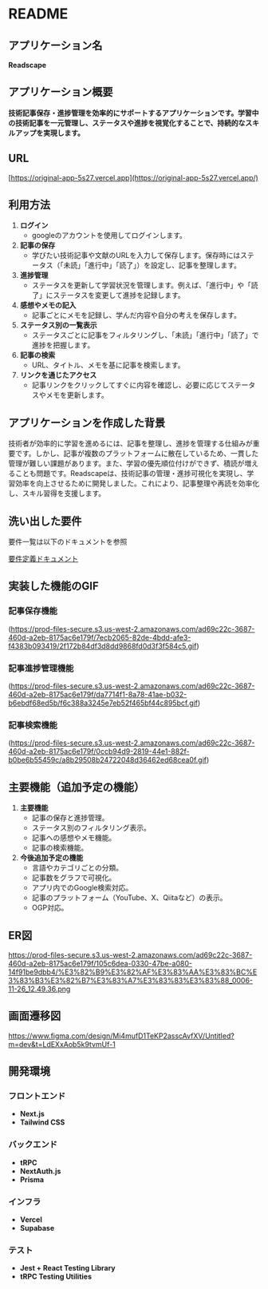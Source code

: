 # **README**

## **アプリケーション名**

**Readscape**

## **アプリケーション概要**

**技術記事保存・進捗管理を効率的にサポートするアプリケーションです。学習中の技術記事を一元管理し、ステータスや進捗を視覚化することで、持続的なスキルアップを実現します。**

## **URL**

[https://original-app-5s27.vercel.app](https://original-app-5s27.vercel.app/)

## **利用方法**

1. **ログイン**
    - googleのアカウントを使用してログインします。
2. **記事の保存**
    - 学びたい技術記事や文献のURLを入力して保存します。保存時にはステータス（「未読」「進行中」「読了」）を設定し、記事を整理します。
3. **進捗管理**
    - ステータスを更新して学習状況を管理します。例えば、「進行中」や「読了」にステータスを変更して進捗を記録します。
4. **感想やメモの記入**
    - 記事ごとにメモを記録し、学んだ内容や自分の考えを保存します。
5. **ステータス別の一覧表示**
    - ステータスごとに記事をフィルタリングし、「未読」「進行中」「読了」で進捗を把握します。
6. **記事の検索**
    - URL、タイトル、メモを基に記事を検索します。
7. **リンクを通じたアクセス**
    - 記事リンクをクリックしてすぐに内容を確認し、必要に応じてステータスやメモを更新します。

## **アプリケーションを作成した背景**

技術者が効率的に学習を進めるには、記事を整理し、進捗を管理する仕組みが重要です。しかし、記事が複数のプラットフォームに散在しているため、一貫した管理が難しい課題があります。また、学習の優先順位付けができず、積読が増えることも問題です。Readscapeは、技術記事の管理・進捗可視化を実現し、学習効率を向上させるために開発しました。これにより、記事整理や再読を効率化し、スキル習得を支援します。

## **洗い出した要件**

要件一覧は以下のドキュメントを参照

[要件定義ドキュメント](https://docs.google.com/document/d/1t0ipupXRm25kVMMvBx3AY_jufTvg44Eu/edit?usp=sharing&ouid=109289585110476773788&rtpof=true&sd=true)

## **実装した機能のGIF**

### 記事保存機能

(https://prod-files-secure.s3.us-west-2.amazonaws.com/ad69c22c-3687-460d-a2eb-8175ac6e179f/7ecb2065-82de-4bdd-afe3-f4383b093419/2f172b84df3d8dd9868fd0d3f3f584c5.gif)

### 記事進捗管理機能

(https://prod-files-secure.s3.us-west-2.amazonaws.com/ad69c22c-3687-460d-a2eb-8175ac6e179f/da7714f1-8a78-41ae-b032-b6ebdf68ed5b/f6c388a3245e7eb52f465bf44c895bcf.gif)

### 記事検索機能

(https://prod-files-secure.s3.us-west-2.amazonaws.com/ad69c22c-3687-460d-a2eb-8175ac6e179f/0ccb94d9-2819-44e1-882f-b0be6b55459c/a8b29508b24722048d36462ed68cea0f.gif)

## 主要機能（追加予定の機能）
1. **主要機能**
    - 記事の保存と進捗管理。
    - ステータス別のフィルタリング表示。
    - 記事への感想やメモ機能。
    - 記事の検索機能。
2. **今後追加予定の機能**
    - 言語やカテゴリごとの分類。
    - 記事数をグラフで可視化。
    - アプリ内でのGoogle検索対応。
    - 記事のプラットフォーム（YouTube、X、Qiitaなど）の表示。
    - OGP対応。

## ER図

https://prod-files-secure.s3.us-west-2.amazonaws.com/ad69c22c-3687-460d-a2eb-8175ac6e179f/105c6dea-0330-47be-a080-14f91be9dbb4/%E3%82%B9%E3%82%AF%E3%83%AA%E3%83%BC%E3%83%B3%E3%82%B7%E3%83%A7%E3%83%83%E3%83%88_0006-11-26_12.49.36.png

## **画面遷移図**

https://www.figma.com/design/Mi4mufD1TeKP2asscAvfXV/Untitled?m=dev&t=LdEXxAob5k9tvmUf-1

## **開発環境**

### **フロントエンド**

- **Next.js**
- **Tailwind CSS**

### **バックエンド**

- **tRPC**
- **NextAuth.js**
- **Prisma**

### **インフラ**

- **Vercel**
- **Supabase**

### **テスト**

- **Jest + React Testing Library**
- **tRPC Testing Utilities**
